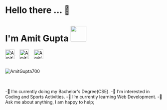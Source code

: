 <h1>  Hello there ... <g-emoji class="g-emoji" alias="wave" fallback-src="https://github.githubassets.com/images/icons/emoji/unicode/1f44b.png">👋</g-emoji> <br>
            <br> I'm Amit Gupta <img src="https://media.giphy.com/media/WUlplcMpOCEmTGBtBW/giphy.gif" width="50"> 
</h1>
 <a href=https://www.linkedin.com/in/amit-gupta-681206191/>
            <img align="center" alt="Amit's Linkdein" width="30px" src="https://www.vectorlogo.zone/logos/linkedin/linkedin-icon.svg" />
 </a>
&nbsp&nbsp
<a href=https://www.instagram.com/amitgupta700/>
            <img align="center" alt="Amit's Instagram" width="30px" src="https://www.vectorlogo.zone/logos/instagram/instagram-icon.svg" />
</a>
&nbsp&nbsp
<a href=https://www.facebook.com/profile.php?id=100008039226855>
            <img align="center" alt="Amit's Facebook" width="30px" src="https://www.vectorlogo.zone/logos/facebook/facebook-icon.svg" />
</a>

<br>
<br>
<p align="left"> <img src="https://komarev.com/ghpvc/?username=AmitGupta700&label=Profile Views&color=blue&style=plastic" alt="AmitGupta700" /> </p>

<br>
<br>
-🔭 I’m currently doing my Bachelor's Degree(CSE).
-👀 I’m interested in Coding and Sports Activities. 
-🌱 I’m currently learning Web Development.
-💬 Ask me about anything, I am happy to help;

<br/>
